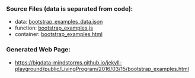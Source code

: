 ### Source Files (data is separated from code):
* data: [bootstrap_examples_data.json](https://github.com/bigdata-mindstorms/jekyll-playground/blob/gh-pages/public/LivingProgram/2016/03/15/bootstrap_examples_data.json)
* function: [bootstrap_examples.js](https://github.com/bigdata-mindstorms/jekyll-playground/blob/gh-pages/public/LivingProgram/2016/03/15/bootstrap_examples.js)
* container: [bootstrap_examples.html](https://github.com/bigdata-mindstorms/jekyll-playground/blob/gh-pages/public/LivingProgram/2016/03/15/bootstrap_examples.html)

### Generated Web Page:
* https://bigdata-mindstorms.github.io/jekyll-playground/public/LivingProgram/2016/03/15/bootstrap_examples.html
